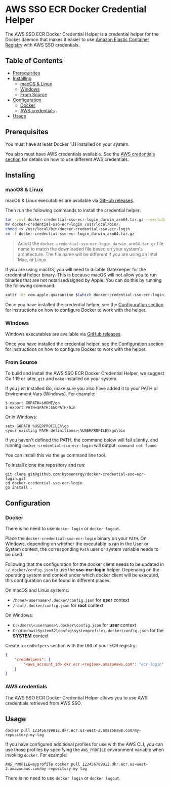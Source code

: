 # AWS SSO ECR Docker Credential Helper

The AWS SSO ECR Docker Credential Helper is a credential helper for the Docker daemon that makes it easier to use [Amazon Elastic Container Registry](https://aws.amazon.com/ecr/) with AWS SSO credentials.

## Table of Contents
  * [Prerequisites](#prerequisites)
  * [Installing](#installing)
    + [macOS & Linux](#macos--linux)
    + [Windows](#windows)
    + [From Source](#from-source)
  * [Configuration](#configuration)
    + [Docker](#docker)
    + [AWS credentials](#aws-credentials)
  * [Usage](#usage)

## Prerequisites

You must have at least Docker 1.11 installed on your system.

You also must have AWS credentials available. See the [AWS credentials section](#aws-credentials) for details on how to use different AWS credentials.

## Installing

### macOS & Linux

macOS & Linux executables are available via [GitHub releases](https://github.com/kyosenergy/docker-credential-sso-ecr-login/releases).

Then run the following commands to install the credential helper:
```bash
tar -zxvf docker-credential-sso-ecr-login_darwin_arm64.tar.gz --exclude='./README.md'
mv docker-credential-sso-ecr-login /usr/local/bin/.
chmod +x /usr/local/bin/docker-credential-sso-ecr-login
rm -f docker-credential-sso-ecr-login_darwin_arm64.tar.gz
```
> Adjust the `docker-credential-sso-ecr-login_darwin_arm64.tar.gz` file name to match the downloaded file based on your system's architecture. The file name will be different if you are using an Intel Mac, or Linux

If you are using macOS, you will need to disable Gatekeeper for the credential helper binary. This is because macOS will not allow you to run binaries that are not notarized/signed by Apple. You can do this by running the following command:

```bash
xattr -dr com.apple.quarantine $(which docker-credential-sso-ecr-login)
```

Once you have installed the credential helper, see the [Configuration section](#configuration) for instructions on how to configure Docker to work with the helper.

### Windows

Windows executables are available via [GitHub releases](https://github.com/kyosenergy/docker-credential-sso-ecr-login/releases).

Once you have installed the credential helper, see the [Configuration section](#configuration) for instructions on how to configure Docker to work with the helper.

### From Source

To build and install the AWS SSO ECR Docker Credential Helper, we suggest Go 1.19 or later, `git` and `make` installed on your system.

If you just installed Go, make sure you also have added it to your PATH or Environment Vars (Windows). For example:

```
$ export GOPATH=$HOME/go
$ export PATH=$PATH:$GOPATH/bin
```

Or in Windows:

```
setx GOPATH %USERPROFILE%\go
<your existing PATH definitions>;%USERPROFILE%\go\bin
```

If you haven't defined the PATH, the command below will fail silently, and running `docker-credential-sso-ecr-login` will output: `command not found`

You can install this via the `go` command line tool.

To install clone the repository and run:

```
git clone git@github.com:kyosenergy/docker-credential-sso-ecr-login.git
cd docker-credential-sso-ecr-login
go install .
```

## Configuration

### Docker

There is no need to use `docker login` or `docker logout`.

Place the `docker-credential-sso-ecr-login` binary on your `PATH`.
On Windows, depending on whether the executable is ran in the User or System context, the corresponding `Path` user or system variable needs to be used.

Following that the configuration for the docker client needs to be updated in `~/.docker/config.json` to use the **sso-ecr-login** helper.
Depending on the operating system and context under which docker client will be executed, this configuration can be found in different places.
  
On macOS and Linux systems:
- `/home/<username>/.docker/config.json` for **user** context
- `/root/.docker/config.json` for **root** context
  
On Windows:
- `C:\Users\<username>\.docker\config.json` for **user** context
- `C:\Windows\System32\config\systemprofile\.docker\config.json` for the **SYSTEM** context

Create a `credHelpers` section with the URI of your ECR registry:

```json
{
	"credHelpers": {
		"<aws_account_id>.dkr.ecr.<region>.amazonaws.com": "ecr-login"
	}
}
```

### AWS credentials

The AWS SSO ECR Docker Credential Helper allows you to use AWS credentials retrieved from AWS SSO.

## Usage

`docker pull 123456789012.dkr.ecr.us-west-2.amazonaws.com/my-repository:my-tag`

If you have configured additional profiles for use with the AWS CLI, you can use those profiles by specifying the `AWS_PROFILE` environment variable when invoking `docker`.
For example:

`AWS_PROFILE=myprofile docker pull 123456789012.dkr.ecr.us-west-2.amazonaws.com/my-repository:my-tag`

There is no need to use `docker login` or `docker logout`.
